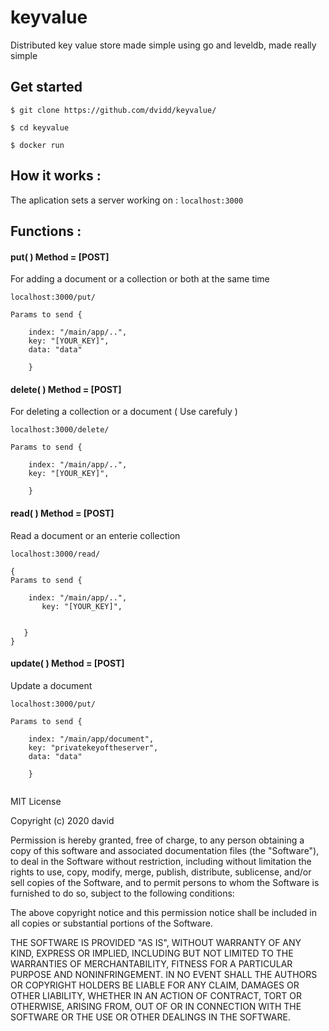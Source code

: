 # keyvalue
Distributed key value store made simple using go and leveldb, made really simple

## Get started
```
$ git clone https://github.com/dvidd/keyvalue/
```
```
$ cd keyvalue
```
```
$ docker run 
```


## How it works :
The aplication sets a server working on : 
```localhost:3000 ```

## Functions :

#### put( ) Method = [POST]
For adding a document or a collection or both at the same time
```
localhost:3000/put/

Params to send {

    index: "/main/app/..",
    key: "[YOUR_KEY]",
    data: "data"

    }
```
#### delete( ) Method = [POST]
For deleting a collection or a document ( Use carefuly )
```
localhost:3000/delete/

Params to send {

    index: "/main/app/..",
    key: "[YOUR_KEY]",

    }
```

#### read( ) Method = [POST]
Read a document or an enterie collection
```
localhost:3000/read/

{
Params to send {

    index: "/main/app/..",
       key: "[YOUR_KEY]",


   }
}
```
#### update( ) Method = [POST]
Update a document
```
localhost:3000/put/

Params to send {

    index: "/main/app/document",
    key: "privatekeyoftheserver",
    data: "data"

    }


```


MIT License

Copyright (c) 2020 david

Permission is hereby granted, free of charge, to any person obtaining a copy
of this software and associated documentation files (the "Software"), to deal
in the Software without restriction, including without limitation the rights
to use, copy, modify, merge, publish, distribute, sublicense, and/or sell
copies of the Software, and to permit persons to whom the Software is
furnished to do so, subject to the following conditions:

The above copyright notice and this permission notice shall be included in all
copies or substantial portions of the Software.

THE SOFTWARE IS PROVIDED "AS IS", WITHOUT WARRANTY OF ANY KIND, EXPRESS OR
IMPLIED, INCLUDING BUT NOT LIMITED TO THE WARRANTIES OF MERCHANTABILITY,
FITNESS FOR A PARTICULAR PURPOSE AND NONINFRINGEMENT. IN NO EVENT SHALL THE
AUTHORS OR COPYRIGHT HOLDERS BE LIABLE FOR ANY CLAIM, DAMAGES OR OTHER
LIABILITY, WHETHER IN AN ACTION OF CONTRACT, TORT OR OTHERWISE, ARISING FROM,
OUT OF OR IN CONNECTION WITH THE SOFTWARE OR THE USE OR OTHER DEALINGS IN THE
SOFTWARE.

